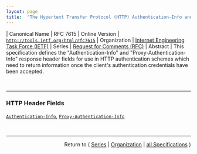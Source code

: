 ```yaml
---
layout: page
title:  "The Hypertext Transfer Protocol (HTTP) Authentication-Info and Proxy-Authentication-Info Response Header Fields"
---
```


| Canonical Name | RFC 7615
| Online Version | [`http://tools.ietf.org/html/rfc7615`](http://tools.ietf.org/html/rfc7615)
| Organization | [Internet Engineering Task Force (IETF)](..)
| Series | [Request for Comments (RFC)](.)
| Abstract | This specification defines the "Authentication-Info" and "Proxy-Authentication-Info" response header fields for use in HTTP authentication schemes which need to return information once the client's authentication credentials have been accepted.

<br/>
<hr/>

### HTTP Header Fields

[`Authentication-Info`](/concepts/http-header/Authentication-Info "HTTP authentication schemes can use the Authentication-Info response header field to communicate information after the client's authentication credentials have been accepted. This information can include a finalization message from the server (e.g., it can contain the server authentication)."), [`Proxy-Authentication-Info`](/concepts/http-header/Proxy-Authentication-Info "The Proxy-Authentication-Info response header field is equivalent to Authentication-Info, except that it applies to proxy authentication. However, unlike Authentication-Info, the Proxy-Authentication-Info header field applies only to the next outbound client on the response chain. This is because only the client that chose a given proxy is likely to have the credentials necessary for authentication.")



<br/>
<hr/>

<p style="text-align: right">Return to ( <a href="./">Series</a> | <a href="../">Organization</a> | <a href="../../">all Specifications</a> )</p>